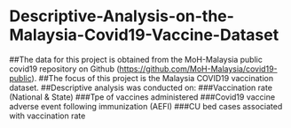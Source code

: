 # Descriptive-Analysis-on-the-Malaysia-Covid19-Vaccine-Dataset
##The data for this project is obtained from the MoH-Malaysia public covid19 repository on Github (https://github.com/MoH-Malaysia/covid19-public). 
##The focus of this project is the Malaysia COVID19 vaccination dataset. 
##Descriptive analysis was conducted on:
###Vaccination rate (National & State)
###Tpe of vaccines administered
###Covid19 vaccine adverse event following immunization (AEFI)
###CU bed cases associated with vaccination rate 
